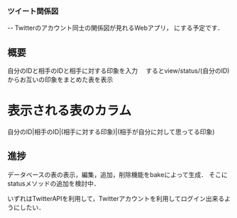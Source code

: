 ### ツイート関係図 
--
Twitterのアカウント同士の関係図が見れるWebアプリ，
にする予定です．　

## 概要

自分のIDと相手のIDと相手に対する印象を入力　
するとview/status/(自分のID)からお互いの印象をまとめた表を表示　

# 表示される表のカラム
自分のID|相手のID|(相手に対する印象)|(相手が自分に対して思ってる印象)

## 進捗

データベースの表の表示，編集，追加，削除機能をbakeによって生成．
そこにstatusメソッドの追加を検討中．

いずれはTwitterAPIを利用して，Twitterアカウントを利用してログイン出来るようにしたい．　
 
